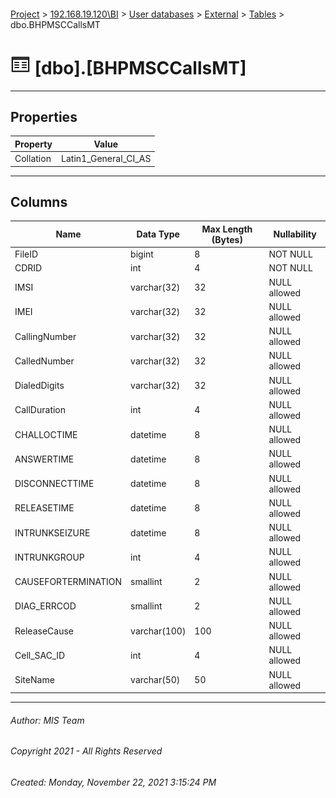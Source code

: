 #### 

[Project](../../../../index.md) > [192.168.19.120\\BI](../../../index.md) > [User databases](../../index.md) > [External](../index.md) > [Tables](Tables.md) > dbo.BHPMSCCallsMT

# ![Tables](../../../../Images/Table32.png) [dbo].[BHPMSCCallsMT]

---

## <a name="#properties"></a>Properties

| Property | Value |
|---|---|
| Collation | Latin1_General_CI_AS |


---

## <a name="#columns"></a>Columns

| Name | Data Type | Max Length (Bytes) | Nullability |
|---|---|---|---|
| FileID | bigint | 8 | NOT NULL |
| CDRID | int | 4 | NOT NULL |
| IMSI | varchar(32) | 32 | NULL allowed |
| IMEI | varchar(32) | 32 | NULL allowed |
| CallingNumber | varchar(32) | 32 | NULL allowed |
| CalledNumber | varchar(32) | 32 | NULL allowed |
| DialedDigits | varchar(32) | 32 | NULL allowed |
| CallDuration | int | 4 | NULL allowed |
| CHALLOCTIME | datetime | 8 | NULL allowed |
| ANSWERTIME | datetime | 8 | NULL allowed |
| DISCONNECTTIME | datetime | 8 | NULL allowed |
| RELEASETIME | datetime | 8 | NULL allowed |
| INTRUNKSEIZURE | datetime | 8 | NULL allowed |
| INTRUNKGROUP | int | 4 | NULL allowed |
| CAUSEFORTERMINATION | smallint | 2 | NULL allowed |
| DIAG_ERRCOD | smallint | 2 | NULL allowed |
| ReleaseCause | varchar(100) | 100 | NULL allowed |
| Cell_SAC_ID | int | 4 | NULL allowed |
| SiteName | varchar(50) | 50 | NULL allowed |


---

###### Author:  MIS Team

###### Copyright 2021 - All Rights Reserved

###### Created: Monday, November 22, 2021 3:15:24 PM

